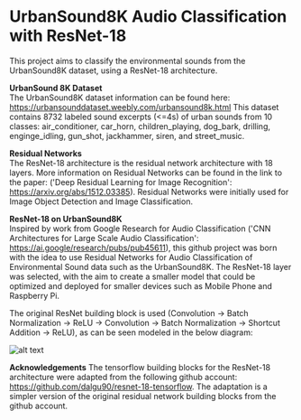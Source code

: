 # UrbanSound8K Audio Classification with ResNet-18

This project aims to classify the environmental sounds from the UrbanSound8K dataset, using a ResNet-18 architecture. 

**UrbanSound 8K Dataset** <br />
The UrbanSound8K dataset information can be found here: https://urbansounddataset.weebly.com/urbansound8k.html
This dataset contains 8732 labeled sound excerpts (<=4s) of urban sounds from 10 classes: air_conditioner, car_horn, children_playing, dog_bark, drilling, enginge_idling, gun_shot, jackhammer, siren, and street_music.

**Residual Networks** <br />
The ResNet-18 architecture is the residual network architecture with 18 layers. More information on Residual Networks can be found in the link to the paper:  ('Deep Residual Learning for Image Recognition': https://arxiv.org/abs/1512.03385). Residual Networks were initially used for Image Object Detection and Image Classification. 

**ResNet-18 on UrbanSound8K** <br />
Inspired by work from Google Research for Audio Classification ('CNN Architectures for Large Scale Audio Classification': https://ai.google/research/pubs/pub45611), this github project was born with the idea to use Residual Networks for Audio Classification of Environmental Sound data such as the UrbanSound8K. The ResNet-18 layer was selected, with the aim to create a smaller model that could be optimized and deployed for smaller devices such as Mobile Phone and Raspberry Pi. 

The original ResNet building block is used (Convolution -> Batch Normalization -> ReLU -> Convolution -> Batch Normalization -> Shortcut Addition -> ReLU), as can be seen modeled in the below diagram:

![alt text](https://github.com/nitinvwaran/UrbanSound8K-audio-classification-with-ResNet/blob/master/misc/original_resnet_block.PNG)



















**Acknowledgements**
The tensorflow building blocks for the ResNet-18 architecture were adapted from the following github account: https://github.com/dalgu90/resnet-18-tensorflow. The adaptation is a simpler version of the original residual network building blocks from the github account.


